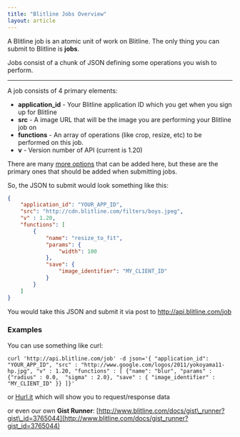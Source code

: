 ```yaml
---
title: "Blitline Jobs Overview"
layout: article
---
```


A Blitline job is an atomic unit of work on Blitline. The only thing you can submit to Blitline is **jobs**.

Jobs consist of a chunk of JSON defining some operations you wish to perform.

---

A job consists of 4 primary elements:

- **application_id** - Your Blitline application ID which you get when you sign up for Blitline
- **src** - A image URL that will be the image you are performing your Blitline job on
- **functions** - An array of operations (like crop, resize, etc) to be performed on this job.
- **v** - Version number of API (current is 1.20)

There are many [more options](/foo/bar) that can be added here, but these are the primary ones that should be added when submitting jobs.

So, the JSON to submit would look something like this:

```json
{
    "application_id": "YOUR_APP_ID",
    "src": "http://cdn.blitline.com/filters/boys.jpeg",
    "v" : 1.20,
    "functions": [
        {
            "name": "resize_to_fit",
            "params": {
                "width": 100
            },
            "save": {
                "image_identifier": "MY_CLIENT_ID"
            }
        }
    ]
}
```

You would take this JSON and submit it via post to http://api.blitline.com/job


### Examples

You can use something like curl:

```
curl 'http://api.blitline.com/job' -d json='{ "application_id": "YOUR_APP_ID", "src" : "http://www.google.com/logos/2011/yokoyama11-hp.jpg", "v" : 1.20, "functions" : [ {"name": "blur", "params" : {"radius" : 0.0,  "sigma" : 2.0}, "save" : { "image_identifier" : "MY_CLIENT_ID" }} ]}'
```

or [Hurl.it](http://www.hurl.it/?method=POST&url=http://api.blitline.com/job&headers={%22Content-Type%22:[%22application/json%22]}&body={%22application_id%22:%20%22YOUR_APP_ID%22,%22src%22:%20%22http://cdn.blitline.com/filters/boys.jpeg%22,%22v%22%20:%201.20,%22functions%22:%20[{%22name%22:%20%22resize_to_fit%22,%22params%22:%20{%22width%22:%20100},%22save%22:%20{%22image_identifier%22:%20%22MY_CLIENT_ID%22}}]}) which will show you to request/response data

or even our own **Gist Runner**: 
[http://www.blitline.com/docs/gist\_runner?gist\_id=3765044](http://www.blitline.com/docs/gist_runner?gist_id=3765044)

